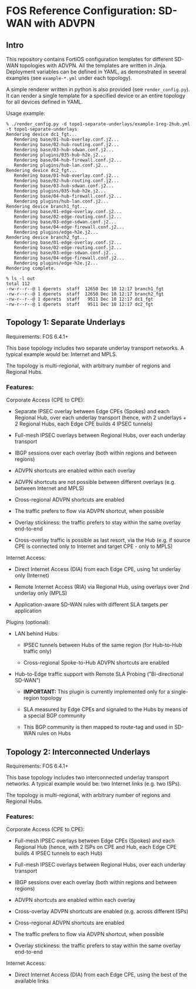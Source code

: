 # FOS Reference Configuration: SD-WAN with ADVPN

## Intro

This repository contains FortiOS configuration templates for different SD-WAN topologies with ADVPN.
All the templates are written in Jinja. Deployment variables can be defined in YAML, as demonstrated in
several examples (see `example-*.yml` under each topology).

A simple renderer written in python is also provided (see `render_config.py`).
It can render a single template for a specified device or an entire topology for all devices defined in YAML.

Usage example:

```
% ./render_config.py -d topo1-separate-underlays/example-1reg-2hub.yml -t topo1-separate-underlays
Rendering device dc1_fgt...
   Rendering base/01-hub-overlay.conf.j2...
   Rendering base/02-hub-routing.conf.j2...
   Rendering base/03-hub-sdwan.conf.j2...
   Rendering plugins/035-hub-h2e.j2...
   Rendering base/04-hub-firewall.conf.j2...
   Rendering plugins/hub-lan.conf.j2...
Rendering device dc2_fgt...
   Rendering base/01-hub-overlay.conf.j2...
   Rendering base/02-hub-routing.conf.j2...
   Rendering base/03-hub-sdwan.conf.j2...
   Rendering plugins/035-hub-h2e.j2...
   Rendering base/04-hub-firewall.conf.j2...
   Rendering plugins/hub-lan.conf.j2...
Rendering device branch1_fgt...
   Rendering base/01-edge-overlay.conf.j2...
   Rendering base/02-edge-routing.conf.j2...
   Rendering base/03-edge-sdwan.conf.j2...
   Rendering base/04-edge-firewall.conf.j2...
   Rendering plugins/edge-h2e.j2...
Rendering device branch2_fgt...
   Rendering base/01-edge-overlay.conf.j2...
   Rendering base/02-edge-routing.conf.j2...
   Rendering base/03-edge-sdwan.conf.j2...
   Rendering base/04-edge-firewall.conf.j2...
   Rendering plugins/edge-h2e.j2...
Rendering complete.

% ls -l out
total 112
-rw-r--r--@ 1 dperets  staff  12650 Dec 10 12:17 branch1_fgt
-rw-r--r--@ 1 dperets  staff  12650 Dec 10 12:17 branch2_fgt
-rw-r--r--@ 1 dperets  staff   9511 Dec 10 12:17 dc1_fgt
-rw-r--r--@ 1 dperets  staff   9511 Dec 10 12:17 dc2_fgt
```

## Topology 1: Separate Underlays

Requirements: FOS 6.4.1+

This base topology includes two separate underlay transport networks.
A typical example would be: Internet and MPLS.

The topology is multi-regional, with arbitrary number of regions and Regional Hubs.

### Features:

Corporate Access (CPE to CPE):

- Separate IPSEC overlay between Edge CPEs (Spokes) and each Regional Hub, over each underlay transport
  (hence, with 2 underlays + 2 Regional Hubs, each Edge CPE builds 4 IPSEC tunnels)

- Full-mesh IPSEC overlays between Regional Hubs, over each underlay transport  

- IBGP sessions over each overlay (both within regions and between regions)

- ADVPN shortcuts are enabled within each overlay

- ADVPN shortcuts are not possible between different overlays (e.g. between Internet and MPLS)

- Cross-regional ADVPN shortcuts are enabled

- The traffic prefers to flow via ADVPN shortcut, when possible

- Overlay stickiness: the traffic prefers to stay within the same overlay end-to-end

- Cross-overlay traffic is possible as last resort, via the Hub
  (e.g. if source CPE is connected only to Internet and target CPE - only to MPLS)

Internet Access:

- Direct Internet Access (DIA) from each Edge CPE, using 1st underlay only (Internet)

- Remote Internet Access (RIA) via Regional Hub, using overlays over 2nd underlay only (MPLS)

- Application-aware SD-WAN rules with different SLA targets per application

Plugins (optional):

- LAN behind Hubs:

  - IPSEC tunnels between Hubs of the same region (for Hub-to-Hub traffic only)

  - Cross-regional Spoke-to-Hub ADVPN shortcuts are enabled

- Hub-to-Edge traffic support with Remote SLA Probing ("Bi-directional SD-WAN")

  - **IMPORTANT:** This plugin is currently implemented only for a single-region topology

  - SLA measured by Edge CPEs and signaled to the Hubs by means of a special BGP community

  - This BGP community is then mapped to route-tag and used in SD-WAN rules on Hubs


## Topology 2: Interconnected Underlays

Requirements: FOS 6.4.1+

This base topology includes two interconnected underlay transport networks.
A typical example would be: two Internet links (e.g. two ISPs).

The topology is multi-regional, with arbitrary number of regions and Regional Hubs.

### Features:

Corporate Access (CPE to CPE):

- Full-mesh IPSEC overlays between Edge CPEs (Spokes) and each Regional Hub
  (hence, with 2 ISPs on CPE and Hub, each Edge CPE builds 4 IPSEC tunnels to each Hub)

- Full-mesh IPSEC overlays between Regional Hubs, over each underlay transport  

- IBGP sessions over each overlay (both within regions and between regions)

- ADVPN shortcuts are enabled within each overlay

- Cross-overlay ADVPN shortcuts are enabled (e.g. across different ISPs)

- Cross-regional ADVPN shortcuts are enabled

- The traffic prefers to flow via ADVPN shortcut, when possible

- Overlay stickiness: the traffic prefers to stay within the same overlay end-to-end

Internet Access:

- Direct Internet Access (DIA) from each Edge CPE, using the best of the available links
